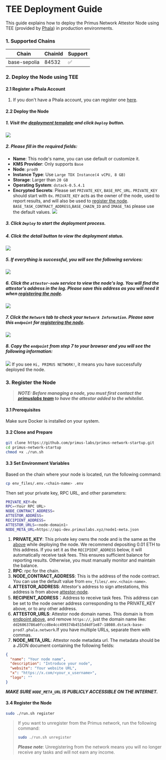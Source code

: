 # TEE Deployment Guide

This guide explains how to deploy the Primus Network Attestor Node using TEE (provided by [Phala](https://cloud.phala.network/dashboard)) in production environments.

### 1. Supported Chains

| Chain             | ChainId | Support | 
|-------------------|---------|---------|
| base-sepolia      | 84532   | ✅      |

### 2. Deploy the Node using TEE
#### 2.1 Register a Phala Account

1. If you don't have a Phala account, you can register one [here](https://cloud.phala.network/register).

#### 2.2 Deploy the Node

##### 1. Visit the [deployment template](https://cloud.phala.network/templates/primus-attestor-node) and click `Deploy` button.  
![](images/template_deploy_start.png)
##### 2. Please fill in the required fields:
- **Name**: This node's name, you can use default or customize it.
- **KMS Provider**: Only supports `Base`
- **Node**: `prod9`
- **Instance Type**: Use `Large TDX Instance(4 vCPU, 8 GB)`
- **Storage**: Larger than `20 GB`
- **Operating System**: `dstack-0.5.4.1`
- **Encrypted Secrets**: Please set `PRIVATE_KEY`, `BASE_RPC_URL`. `PRIVATE_KEY` should start with `0x`. `PRIVATE_KEY` acts as the owner of the node, used to report results, and will also be used to [register the node](#3-register-the-node). `BASE_TASK_CONTRACT_ADDRESS`,`BASE_CHAIN_ID` and `IMAGE_TAG` please use the default values.
  ![](images/deploy-parameters.png)

##### 3. Click `Deploy` to start the deployment process.
##### 4. Click the detail button to view the deployment status.
![](images/click_detail.png)
##### 5. If everything is successful, you will see the following services:
![](images/start_success.png)

##### 6. Click the `attestor-node` service to view the node's log. You will find the attestor's address in the log. ***Please save this address as you will need it when [registering the node](#3-register-the-node)***.
![](images/attestor_address.png)

##### 7. Click the `Network` tab to check your `Network Information`. ***Please save this `endpoint`  for [registering the node](#3-register-the-node)***.
![](images/endpoint.png)

##### 8. Copy the `endpoint` from step 7 to your browser and you will see the following information:
![](images/endpoint-success.png)
If you see `Hi, PRIMUS NETWORK!`, it means you have successfully deployed the node.

### 3. Register the Node
> ***NOTE: Before managing a node, you must first contact the [primuslabs team](https://discord.gg/YxJftNRxhh) to have the attestor added to the whitelist.***

#### 3.1 Prerequisites

Make sure Docker is installed on your system.

#### 3.2 Clone and Prepare

```bash
git clone https://github.com/primus-labs/primus-network-startup.git
cd primus-network-startup
chmod +x ./run.sh
```

#### 3.3 Set Environment Variables

Based on the chain where your node is located, run the following command:

```bash
cp env_files/.env.<chain-name> .env
```

Then set your private key, RPC URL, and other parameters:

```bash
PRIVATE_KEY=0x
RPC=<Your RPC URL>
NODE_CONTRACT_ADDRESS=
ATTESTOR_ADDRESS=
RECIPIENT_ADDRESS=
ATTESTOR_URLS=<node-domain1>
NODE_META_URL=https://api-dev.primuslabs.xyz/node1-meta.json
```
1. **PRIVATE_KEY**: This private key owns the node and is the same as the [above](#2-please-fill-in-the-required-fields) while deploying the node. We recommend depositing 0.01 ETH to this address. If you set it as the `RECIPIENT_ADDRESS` below, it will automatically receive task fees. This ensures sufficient balance for reporting results. Otherwise, you must manually monitor and maintain the balance.
2. **RPC**: rpc for the chain.
3. **NODE_CONTRACT_ADDRESS**:  This is the address of the node contract. You can use the default value from `env_files/.env.<chain-name>`.
4. **ATTESTOR_ADDRESS**: Attestor's address to sign attestations, this address is from above [attestor-node](#6-click-the-attestor-node-service-to-view-the-nodes-log-you-will-find-the-attestors-address-in-the-log-please-save-this-address-as-you-will-need-it-when-registering-the-node).
5. **RECIPIENT_ADDRESS**：Address to receive task fees. This address can be set to the node owner address corresponding to the PRIVATE_KEY above, or to any other address.
6. **ATTESTOR_URLS**: Attestor node domain names.  This domain is from [endpoint above](#7-click-the-network-tab-to-check-your-network-information-please-save-this-endpoint--for-registering-the-node), and remove `https://`, just the domain name like: `dd26063786a0fccd8e4cc499374b4515d4df1e87-18080.dstack-base-prod7.phala.network`.If you have multiple URLs, separate them with commas.
7. **NODE_META_URL**: Attestor node metadata url. The metadata should be a JSON document containing the following fields:
```json
{
  "name": "Your node name",
  "description": "Introduce your node",
  "website": "Your website URL",
  "x": "https://x.com/<your_x_username>",
  "logo": ""
}
```
***MAKE SURE `NODE_META_URL` IS PUBLICLY ACCESSIBLE ON THE INTERNET.***

#### 3.4 Register the Node

```bash
sudo ./run.sh register
```


> If you want to unregister from the Primus network, run the following command:
>```bash
>sudo ./run.sh unregister
>```
> ***Please note***: Unregistering from the network means you will no longer receive any tasks and will not earn any income.

